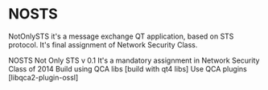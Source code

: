 NOSTS
=====

NotOnlySTS it's a message exchange QT application, based on STS protocol. It's final assignment of Network Security Class.

NOSTS Not Only STS v 0.1
It's a mandatory assignment in Network Security Class of 2014
Build using QCA libs [build with qt4 libs]
Use QCA plugins [libqca2-plugin-ossl]
